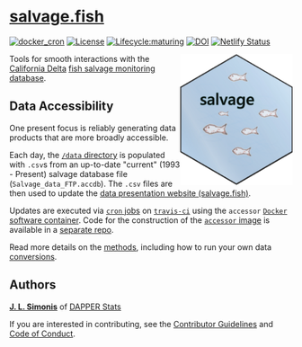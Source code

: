 # [salvage.fish](https://www.salvage.fish)

[![docker_cron](https://github.com/dapperstats/salvage/actions/workflows/docker_cron.yaml/badge.svg)](https://github.com/dapperstats/salvage/actions/workflows/docker_cron.yaml)
[![License](https://img.shields.io/badge/license-MIT-blue.svg)](https://raw.githubusercontent.com/dapperstats/salvage/main/LICENSE)
[![Lifecycle:maturing](https://img.shields.io/badge/lifecycle-maturing-blue.svg)](https://www.tidyverse.org/lifecycle/#maturing)
[![DOI](https://zenodo.org/badge/DOI/10.5281/zenodo.3628045.svg)](https://doi.org/10.5281/zenodo.3628045)
[![Netlify Status](https://api.netlify.com/api/v1/badges/d4013762-bc67-40c7-a656-fd24e92dd06e/deploy-status)](https://app.netlify.com/sites/peaceful-jepsen-15c633/deploys)

<img src="imgs/hex.png" width="200px" align="right" alt="hexagon software logo, with black border and light blue grey with white streak background. in the middle up and off to the left a bit is the word salvage in lowercase black letters. there are six small, outlined fish around the logo, all looking left, with their outline being a reddish brown grey and their inside being white.">

Tools for smooth interactions with the [California Delta](https://en.wikipedia.org/wiki/Sacramento%E2%80%93San_Joaquin_River_Delta) [fish salvage monitoring database](https://wildlife.ca.gov/Conservation/Delta/Salvage-Monitoring).

## Data Accessibility  

One present focus is reliably generating data products that are more broadly accessible. 

Each day, the [`/data` directory](https://github.com/dapperstats/salvage/blob/main/data) is populated with `.csv`s from an up-to-date "current" (1993 - Present) salvage database file (`Salvage_data_FTP.accdb`).
The `.csv` files are then used to update the [data presentation website (salvage.fish)](https://salvage.fish).

Updates are executed via [`cron` jobs](https://docs.travis-ci.com/user/cron-jobs/) on [`travis-ci`](https://travis-ci.org/dapperstats/salvage) using the `accessor` [`Docker`](https://www.docker.com) [software container](https://www.docker.com/resources/what-container).
Code for the construction of the [`accessor` image](https://hub.docker.com/r/dapperstats/accessor) is available in a [separate repo](https://www.github.com/dapperstats/accessor).
 
Read more details on the [methods](https://github.com/dapperstats/salvage/blob/main/documents/methods.md), including how to run your own data [conversions](https://github.com/dapperstats/salvage/blob/main/documents/conversion.md).

## Authors

[**J. L. Simonis**](https://orcid.org/0000-0001-9798-0460) of [DAPPER Stats](https://www.dapperstats.com)

If you are interested in contributing, see the [Contributor Guidelines](https://github.com/dapperstats/salvage/blob/main/CONTRIBUTING.md) and [Code of Conduct](https://github.com/dapperstats/salvage/blob/main/CODE_OF_CONDUCT.md).
